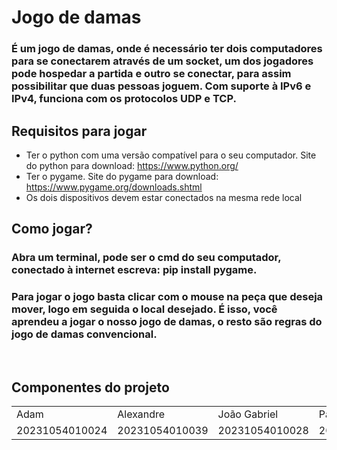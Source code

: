 # Jogo de damas
### É um jogo de damas, onde é necessário ter dois computadores para se conectarem através de um socket, um dos jogadores pode hospedar a partida e outro se conectar, para assim possibilitar que duas pessoas joguem. Com suporte à IPv6 e IPv4, funciona com os protocolos UDP e TCP.

## Requisitos para jogar
+ Ter o python com uma versão compatível para o seu computador. Site do python para download: https://www.python.org/
+ Ter o pygame. Site do pygame para download: https://www.pygame.org/downloads.shtml
+ Os dois dispositivos devem estar conectados na mesma rede local

## Como jogar?
### Abra um terminal, pode ser o cmd do seu computador, conectado à internet escreva: pip install pygame.
### Para jogar o jogo basta clicar com o mouse na peça que deseja mover, logo em seguida o local desejado. É isso, você aprendeu a jogar o nosso jogo de damas, o resto são regras do jogo de damas convencional.
<br>


## Componentes do projeto
<table>
 <tr>
  <td> Adam</td>
  <td>Alexandre</td>
  <td>João Gabriel</td>
  <td>Paulo César</td>
</tr>
<tr>
  <td>20231054010024</td>
  <td>20231054010039</td>
  <td>20231054010028</td>
  <td>20231054010026</td>
</tr>
</table> 

